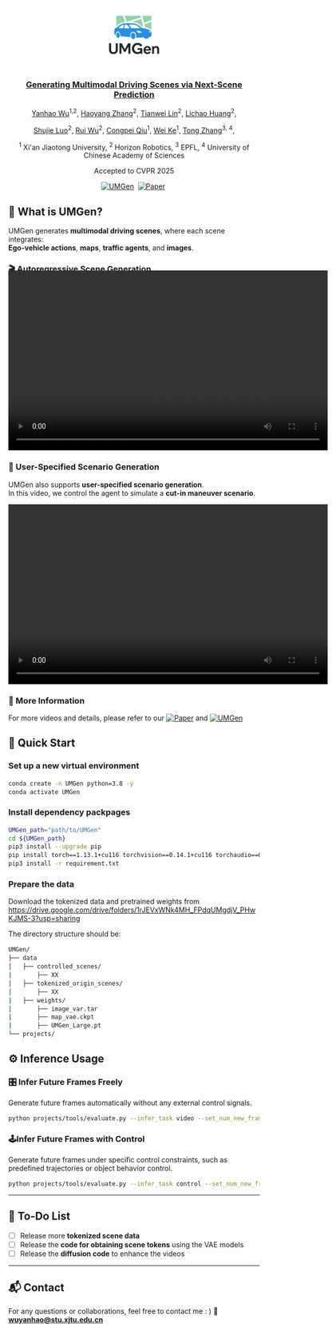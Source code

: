 <div align="center">
<img src="assets/UMGen_Logo.png" width="120">
<!-- <h1>UMGen</h1> -->

### [Generating Multimodal Driving Scenes via Next-Scene Prediction](https://openaccess.thecvf.com/content/CVPR2025/papers/Wu_Generating_Multimodal_Driving_Scenes_via_Next-Scene_Prediction_CVPR_2025_paper.pdf)

[Yanhao Wu](https://yanhaowu.github.io/UMGen)<sup>1,2</sup>, [Haoyang Zhang](https://scholar.google.com.hk/citations?user=PlMpgeIAAAAJ&hl=zh-CN&oi=ao)<sup>2</sup>, [Tianwei Lin](https://wzmsltw.github.io/)<sup>2</sup>, [Lichao Huang](https://scholar.google.com/citations?user=F2e_jZMAAAAJ&hl=en&oi=ao/)<sup>2</sup>, 

[Shujie Luo](https://scholar.google.com.hk/citations?user=BDaj_esAAAAJ&hl=zh-CN&oi=ao/)<sup>2</sup>, [Rui Wu](https://scholar.google.com.hk/citations?user=Z_ZkkbEAAAAJ&hl=zh-CN&oi=ao/)<sup>2</sup>, [Congpei Qiu](https://congpeiqiu.github.io)<sup>1</sup>, [Wei Ke](https://gr.xjtu.edu.cn/en/web/wei.ke/home/)<sup>1</sup>, [Tong Zhang](https://scholar.google.com/citations?user=kCy8JG8AAAAJ&hl=en&oi=ao)<sup>3, 4</sup>,
 
<sup>1</sup> Xi'an Jiaotong University, <sup>2</sup> Horizon Robotics, <sup>3</sup> EPFL, <sup>4</sup> University of Chinese Academy of Sciences

Accepted to CVPR 2025

[![UMGen](https://img.shields.io/badge/ProjectPage-UMGen-blue)](https://yanhaowu.github.io/UMGen/)&nbsp;
[![Paper](https://img.shields.io/badge/Paper-UMGen-blue)](https://openaccess.thecvf.com/content/CVPR2025/papers/Wu_Generating_Multimodal_Driving_Scenes_via_Next-Scene_Prediction_CVPR_2025_paper.pdf)&nbsp;
</div>


## 🌟 What is UMGen?

UMGen generates **multimodal driving scenes**, where each scene integrates:  
**Ego-vehicle actions**, **maps**, **traffic agents**, and **images**.  

### 🎬 Autoregressive Scene Generation
<p style="margin-bottom:4px;">
<strong> All visual elements</strong> in the video are generated by UMGen.
</p>

<video width="640" height="360" controls style="display:block; margin-top:-50px;">
  <source src="assets/Teaser_formated.mp4" type="video/mp4">
</video>

### 🤖 User-Specified Scenario Generation
UMGen also supports **user-specified scenario generation**.  
In this video, we control the agent to simulate a **cut-in maneuver scenario**.

<video width="640" height="360" controls style="display:block; margin-top:0;">
  <source src="assets/Userset_Scene.mp4" type="video/mp4">
</video>

### 📎 More Information
For more videos and details, please refer to our  [![Paper](https://img.shields.io/badge/Paper-UMGen-blue)](https://openaccess.thecvf.com/content/CVPR2025/papers/Wu_Generating_Multimodal_Driving_Scenes_via_Next-Scene_Prediction_CVPR_2025_paper.pdf)  and  [![UMGen](https://img.shields.io/badge/ProjectPage-UMGen-blue)](https://yanhaowu.github.io/UMGen/)





## 🚀 Quick Start
### Set up a new virtual environment
```bash
conda create -n UMGen python=3.8 -y
conda activate UMGen
```
### Install dependency packpages
```bash
UMGen_path="path/to/UMGen"
cd ${UMGen_path}
pip3 install --upgrade pip
pip install torch==1.13.1+cu116 torchvision==0.14.1+cu116 torchaudio==0.13.1 --extra-index-url https://download.pytorch.org/whl/cu116
pip3 install -r requirement.txt
```

### Prepare the data
Download the tokenized data and pretrained weights from https://drive.google.com/drive/folders/1rJEVxWNk4MH_FPdqUMgdjV_PHwKJMS-3?usp=sharing

The directory structure should be:
```bash
UMGen/
├── data
│   ├── controlled_scenes/
|       ├── XX
│   ├── tokenized_origin_scenes/
│       ├── XX
|   ├── weights/
│       ├── image_var.tar
|       ├── map_vae.ckpt
|       ├── UMGen_Large.pt
└── projects/
```


## ⚙️ Inference Usage
### 🎛️ Infer Future Frames Freely  
Generate future frames automatically without any external control signals.
```bash
python projects/tools/evaluate.py --infer_task video --set_num_new_frames 30
```

### 🕹️Infer Future Frames with Control
Generate future frames under specific control constraints, such as predefined trajectories or object behavior control.
```bash
python projects/tools/evaluate.py --infer_task control --set_num_new_frames 30
```

---

## 🧩 To-Do List

- [ ] Release more **tokenized scene data**
- [ ] Release the **code for obtaining scene tokens** using the VAE models
- [ ] Release the **diffusion code** to enhance the videos

---

## 📬 Contact
For any questions or collaborations, feel free to contact me : )
📧 **[wuyanhao@stu.xjtu.edu.cn](mailto:wuyanhao@stu.xjtu.edu.cn)**
